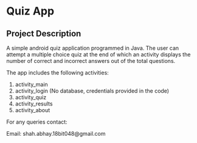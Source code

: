 # Quiz App

<h2>Project Description</h2>
<p>A simple android quiz application programmed in Java. The user can attempt a multiple choice quiz at the end of which an activity displays the number of correct and incorrect answers out of the total questions.<p>
  
<p>The app includes the following activities:</p>
<ol>
  <li>activity_main</li>
  <li>activity_login (No database, credentials provided in the code)</li>
  <li>activity_quiz</li>
  <li>activity_results</li>
  <li>activity_about</li>
</ol>

<p>For any queries contact:</p>
<p>Email: shah.abhay.18bit048@gmail.com</p>
